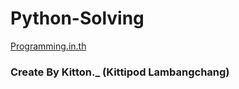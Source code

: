 # Python-Solving

[Programming.in.th](https://beta.programming.in.th/)

### Create By Kitton._ (Kittipod Lambangchang)